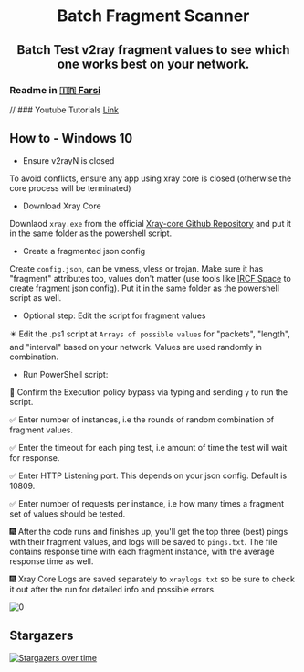 <h1 align="center">Batch Fragment Scanner</h1>
<h2 align="center">Batch Test v2ray fragment values to see which one works best on your network.</h2>

### Readme in [🇮🇷 Farsi](https://telegra.ph/%D8%A7%D8%B3%DA%A9%D9%86%D8%B1-%D9%81%D8%B1%DA%AF%D9%85%D9%86%D8%AA-05-27)
// ### Youtube Tutorials [Link](https://www.youtube.com/watch?v=WiGgnZLI8cU)

## How to - Windows 10

* Ensure v2rayN is closed

To avoid conflicts, ensure any app using xray core is closed (otherwise the core process will be terminated)

* Download Xray Core

Downlaod `xray.exe` from the official [Xray-core Github Repository](https://github.com/XTLS/Xray-core/releases) and put it in the same folder as the powershell script.

* Create a fragmented json config

Create `config.json`, can be vmess, vless or trojan. Make sure it has "fragment" attributes too, values don't matter (use tools like [IRCF Space](https://fragment.github1.cloud/) to create fragment json config). Put it in the same folder as the powershell script as well.

* Optional step: Edit the script for fragment values

✴️ Edit the .ps1 script at `Arrays of possible values` for "packets", "length", and "interval" based on your network. Values are used randomly in combination.


* Run PowerShell script:

🧧 Confirm the Execution policy bypass via typing and sending `y` to run the script.

✅ Enter number of instances, i.e the rounds of random combination of fragment values.

✅ Enter the timeout for each ping test, i.e amount of time the test will wait for response.

✅ Enter HTTP Listening port. This depends on your json config. Default is 10809.

✅ Enter number of requests per instance, i.e how many times a fragment set of values should be tested.

🎆 After the code runs and finishes up, you'll get the top three (best) pings with their fragment values, and logs will be saved to `pings.txt`. The file contains response time with each fragment instance, with the average response time as well.

🎆 Xray Core Logs are saved separately to `xraylogs.txt` so be sure to check it out after the run for detailed info and possible errors.

![0](https://raw.githubusercontent.com/Ptechgithub/configs/main/media/line.gif)
## Stargazers
[![Stargazers over time](https://starchart.cc/Surfboardv2ray/batch-fragment-scanner.svg?variant=adaptive)](https://starchart.cc/Surfboardv2ray/batch-fragment-scanner)
